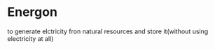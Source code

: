 # Energon
to generate elctricity fron natural resources and store it(without using electricity at all)
